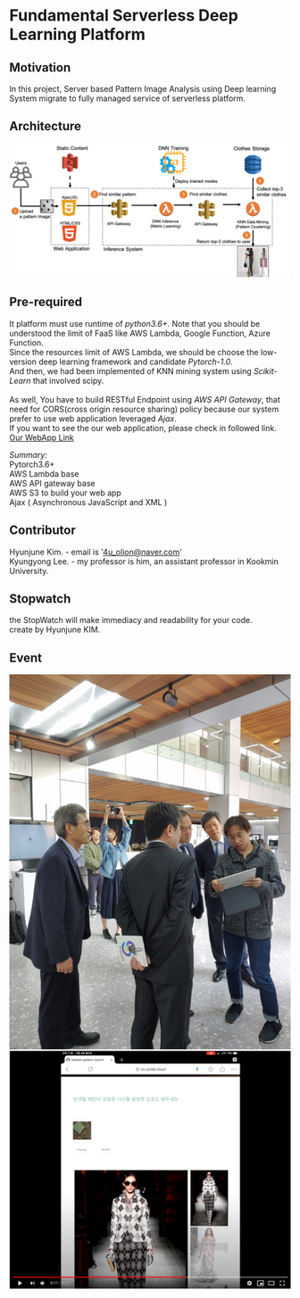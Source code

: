# Fundamental Serverless Deep Learning Platform
##  Motivation
In this project, Server based Pattern Image Analysis using Deep learning System migrate to fully managed service of serverless platform.<br>

## Architecture
![Fundamental Serverelss Architecture](Figures/Fundamental_Serverless_Arch.png)

## Pre-required
It platform must use runtime of *python3.6+*.
Note that you should be understood the limit of FaaS like AWS Lambda, Google Function, Azure Function.<br>
Since the resources limit of AWS Lambda, we should be choose the low-version deep learning framework and candidate *Pytorch-1.0*.<br>
And then, we had been implemented of KNN mining system using *Scikit-Learn* that involved scipy.<br>
<br>
As well, You have to build RESTful Endpoint using *AWS API Gateway*, that need for CORS(cross origin resource sharing) policy because our system prefer to use web application leveraged *Ajax*.<br>
If you want to see the our web application, please check in followed link. <br>
[Our WebApp Link](https://s3.ap-northeast-2.amazonaws.com/crc.kmubigdata.cloud/index.html)



*Summary:*<br>
Pytorch3.6+ <br>
AWS Lambda base <br>
AWS API gateway base <br>
AWS S3 to build your web app<br>
Ajax ( Asynchronous JavaScript and XML )

## Contributor
Hyunjune Kim. - email is '4u_olion@naver.com'<br>
Kyungyong Lee. - my professor is him, an assistant professor in Kookmin University.


## Stopwatch
the StopWatch will make immediacy and readability for your code. <br>
create by Hyunjune KIM.

## Event
![Showcase](Figures/crc_showcase.jpg)
[![FashionSearch](Figures/embed_vedio.png)](https://www.youtube.com/watch?v=-YGAbbVvgZw)
